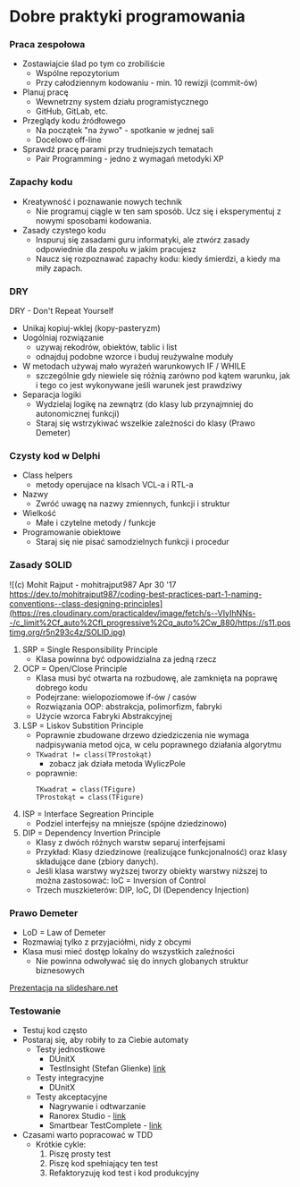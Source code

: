 # Dobre praktyki programowania

### Praca zespołowa

* Zostawiajcie ślad po tym co zrobiliście
    * Wspólne repozytorium
    * Przy całodziennym kodowaniu - min. 10 rewizji (commit-ów)
* Planuj pracę
	* Wewnetrzny system działu programistycznego
	* GitHub, GitLab, etc.
* Przeglądy kodu źródłowego
    * Na początek "na żywo" - spotkanie w jednej sali
    * Docelowo off-line
* Sprawdź pracę parami przy trudniejszych tematach
    * Pair Programming - jedno z wymagań metodyki XP

### Zapachy kodu

* Kreatywność i poznawanie nowych technik
	* Nie programuj ciągle w ten sam sposób. Ucz się i eksperymentuj z nowymi sposobami kodowania.
* Zasady czystego kodu
	* Inspuruj się zasadami guru informatyki, ale ztwórz zasady odpowiednie dla zespołu w jakim pracujesz
	* Naucz się rozpoznawać zapachy kodu: kiedy śmierdzi, a kiedy ma miły zapach.

### DRY

DRY - Don't Repeat Yourself

* Unikaj kopiuj-wklej (kopy-pasteryzm)
* Uogólniaj rozwiązanie
    * uzywaj rekodrów, obiektów, tablic i list
    * odnajduj podobne wzorce i buduj reużywalne moduły
* W metodach używaj mało wyrażeń warunkowych IF / WHILE
    * szczególnie gdy niewiele się różnią zarówno pod kątem warunku, jak i tego co jest wykonywane jeśli warunek jest prawdziwy
* Separacja logiki
    * Wydzielaj logikę na zewnątrz (do klasy lub przynajmniej do autonomicznej funkcji)
    * Staraj się wstrzykiwać wszelkie zależności do klasy (Prawo Demeter)
    
### Czysty kod w Delphi

* Class helpers
  - metody operujace na klsach VCL-a i RTL-a
* Nazwy
	* Zwróć uwagę na nazwy zmiennych, funkcji i struktur
* Wielkość
	* Małe i czytelne metody / funkcje
* Programowanie obiektowe
  - Staraj się nie pisać samodzielnych funkcji i procedur 


### Zasady SOLID

![(c) Mohit Rajput - mohitrajput987 Apr 30 '17 https://dev.to/mohitrajput987/coding-best-practices-part-1-naming-conventions--class-designing-principles](https://res.cloudinary.com/practicaldev/image/fetch/s--VIyIhNNs--/c_limit%2Cf_auto%2Cfl_progressive%2Cq_auto%2Cw_880/https://s11.postimg.org/r5n293c4z/SOLID.jpg)

1. SRP = Single Responsibility Principle
    * Klasa powinna być odpowidzialna za jedną rzecz
2. OCP = Open/Close Principle
    * Klasa musi być otwarta na rozbudowę, ale zamknięta na poprawę dobrego kodu
    * Podejrzane: wielopoziomowe if-ów / casów
    * Rozwiązania OOP: abstrakcja, polimorfizm, fabryki
    * Użycie wzorca Fabryki Abstrakcyjnej
3. LSP = Liskov Substition Principle
    * Poprawnie zbudowane drzewo dziedziczenia nie wymaga nadpisywania metod ojca, w celu poprawnego działania algorytmu
    * ```TKwadrat != class(TProstokąt)```
        * zobacz jak działa metoda WyliczPole
    * poprawnie: 
        ```
        TKwadrat = class(TFigure)
        TProstokąt = class(TFigure)
        ```
4. ISP = Interface Segreation Principle
    * Podziel interfejsy na mniejsze (spójne dziedzinowo)
5. DIP = Dependency Invertion Principle
    * Klasy z dwóch różnych warstw separuj interfejsami
    * Przykład: Klasy dziedzinowe (realizujące funkcjonalność) oraz klasy składujące dane (zbiory danych).
    * Jeśli klasa warstwy wyższej tworzy obiekty warstwy niższej to można zastosować: IoC = Inversion of Control
    * Trzech muszkieterów: DIP, IoC, DI (Dependency Injection)

### Prawo Demeter

* LoD = Law of Demeter
* Rozmawiaj tylko z przyjaciółmi, nidy z obcymi
* Klasa musi mieć dostęp lokalny do wszystkich zaleźności
	* Nie powinna odwoływać się do innych globanych struktur biznesowych

[Prezentacja na slideshare.net](https://www.slideshare.net/vladimirtsukur/law-of-demeter-objective-sense-of-style)

### Testowanie

* Testuj kod często
* Postaraj się, aby robiły to za Ciebie automaty
    * Testy jednostkowe
        * DUnitX
        * TestInsight (Stefan Glienke) [link](https://bitbucket.org/sglienke/testinsight/wiki/Home)
    * Testy integracyjne
        * DUnitX
    * Testy akceptacyjne
        * Nagrywanie i odtwarzanie
        * Ranorex Studio - [link](https://www.ranorex.com/windows-desktop-test-automation/)
        * Smartbear TestComplete - [link](https://smartbear.com/product/testcomplete/)
* Czasami warto popracować w TDD
    * Krótkie cykle:
        1. Piszę prosty test
        2. Piszę kod spełniający ten test
        3. Refaktoryzuję kod test i kod produkcyjny

